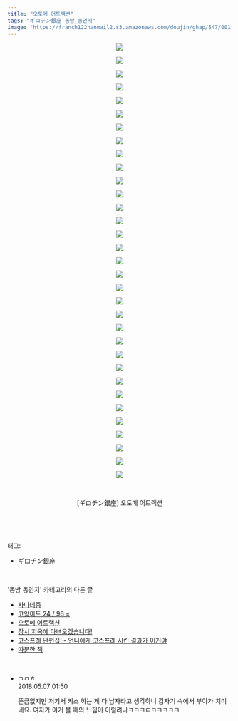 ```yaml
---
title: "오토메 어트랙션"
tags: "ギロチン銀座 동방_동인지"
image: "https://franch122hanmail2.s3.amazonaws.com/doujin/ghap/547/001.jpg"
---
```

<div class="article">
<p style="text-align: center; clear: none; float: none;"><img src="{{ site.imgserver6 }}/ghap/547/001.jpg"/></p>
<p style="text-align: center; clear: none; float: none;"><img src="{{ site.imgserver6 }}/ghap/547/002.jpg"/></p>
<p style="text-align: center; clear: none; float: none;"><img src="{{ site.imgserver6 }}/ghap/547/003.png"/></p>
<p style="text-align: center; clear: none; float: none;"><img src="{{ site.imgserver6 }}/ghap/547/004.png"/></p>
<p style="text-align: center; clear: none; float: none;"><img src="{{ site.imgserver6 }}/ghap/547/005.png"/></p>
<p style="text-align: center; clear: none; float: none;"><img src="{{ site.imgserver6 }}/ghap/547/006.png"/></p>
<p style="text-align: center; clear: none; float: none;"><img src="{{ site.imgserver6 }}/ghap/547/007.png"/></p>
<p style="text-align: center; clear: none; float: none;"><img src="{{ site.imgserver6 }}/ghap/547/008.png"/></p>
<p style="text-align: center; clear: none; float: none;"><img src="{{ site.imgserver6 }}/ghap/547/009.png"/></p>
<p style="text-align: center; clear: none; float: none;"><img src="{{ site.imgserver6 }}/ghap/547/010.png"/></p>
<p style="text-align: center; clear: none; float: none;"><img src="{{ site.imgserver6 }}/ghap/547/011.png"/></p>
<p style="text-align: center; clear: none; float: none;"><img src="{{ site.imgserver6 }}/ghap/547/012.png"/></p>
<p style="text-align: center; clear: none; float: none;"><img src="{{ site.imgserver6 }}/ghap/547/013.png"/></p>
<p style="text-align: center; clear: none; float: none;"><img src="{{ site.imgserver6 }}/ghap/547/014.png"/></p>
<p style="text-align: center; clear: none; float: none;"><img src="{{ site.imgserver6 }}/ghap/547/015.png"/></p>
<p style="text-align: center; clear: none; float: none;"><img src="{{ site.imgserver6 }}/ghap/547/016.png"/></p>
<p style="text-align: center; clear: none; float: none;"><img src="{{ site.imgserver6 }}/ghap/547/017.png"/></p>
<p style="text-align: center; clear: none; float: none;"><img src="{{ site.imgserver6 }}/ghap/547/018.png"/></p>
<p style="text-align: center; clear: none; float: none;"><img src="{{ site.imgserver6 }}/ghap/547/019.png"/></p>
<p style="text-align: center; clear: none; float: none;"><img src="{{ site.imgserver6 }}/ghap/547/020.png"/></p>
<p style="text-align: center; clear: none; float: none;"><img src="{{ site.imgserver6 }}/ghap/547/021.png"/></p>
<p style="text-align: center; clear: none; float: none;"><img src="{{ site.imgserver6 }}/ghap/547/022.png"/></p>
<p style="text-align: center; clear: none; float: none;"><img src="{{ site.imgserver6 }}/ghap/547/023.png"/></p>
<p style="text-align: center; clear: none; float: none;"><img src="{{ site.imgserver6 }}/ghap/547/024.png"/></p>
<p style="text-align: center; clear: none; float: none;"><img src="{{ site.imgserver6 }}/ghap/547/025.png"/></p>
<p style="text-align: center; clear: none; float: none;"><img src="{{ site.imgserver6 }}/ghap/547/026.png"/></p>
<p style="text-align: center; clear: none; float: none;"><img src="{{ site.imgserver6 }}/ghap/547/027.png"/></p>
<p style="text-align: center; clear: none; float: none;"><img src="{{ site.imgserver6 }}/ghap/547/028.png"/></p>
<p style="text-align: center; clear: none; float: none;"><img src="{{ site.imgserver6 }}/ghap/547/029.png"/></p>
<p style="text-align: center; clear: none; float: none;"><img src="{{ site.imgserver6 }}/ghap/547/030.png"/></p>
<p style="text-align: center; clear: none; float: none;"><img src="{{ site.imgserver6 }}/ghap/547/031.png"/></p>
<p style="text-align: center; clear: none; float: none;"><img src="{{ site.imgserver6 }}/ghap/547/032.png"/></p>
<p style="text-align: center; clear: none; float: none;"><img src="{{ site.imgserver6 }}/ghap/547/033.png"/></p>
<p style="text-align: center; clear: none; float: none;"><br/></p>
<p style="text-align: center; clear: none; float: none;">[ギロチン銀座] 오토메 어트랙션</p>
<p><br/></p>
</div><br/>
<div class="tagTrail">
<p>태그: </p>
<ul>
<li>ギロチン銀座</li>
</ul>
</div><br/>
<div class="another">
<p>'동방 동인지' 카테고리의 다른 글</p>
<ul>
<li><a href="/ghap_549">사나데즘</a></li>
<li><a href="/ghap_548">고양이도 24 / 96 =</a></li>
<li><a href="/ghap_547">오토메 어트랙션</a></li>
<li><a href="/ghap_546">잠시 지옥에 다녀오겠습니다!</a></li>
<li><a href="/ghap_545">코스프레 단편집! - 언니에게 코스프레 시킨 결과가 이거야</a></li>
<li><a href="/ghap_544">따분한 책</a></li>
</ul>
</div><br/>
<div class="cb_module cb_fluid">
<div class="cb_wrt cb_profile">
<div class="comment">
<ul>
<li class="cb_thumb_off" id="comment15251594">
<div class="cb_comment_area">
<div class="cb_info_area">
<div class="cb_section">
<span class="cb_nick_name">ㄱㅁㅎ</span>
</div>
<div class="cb_section">
<span class="cb_date">2018.05.07 01:50 </span>
</div>
</div>
<div class="cb_dsc_comment">
<p class="cb_dsc">
											뜬금없지만 저기서 키스 하는 게 다 남자라고 생각하니 갑자기 속에서 부아가 치미네요. 여자가 이거 볼 때의 느낌이 이럴려나ㅋㅋㅋㅌㅋㅋㅋㅋㅋ
										</p>
</div>
</div></li>
</ul>
</div>
</div><!-- commentList close -->
</div><br/>
